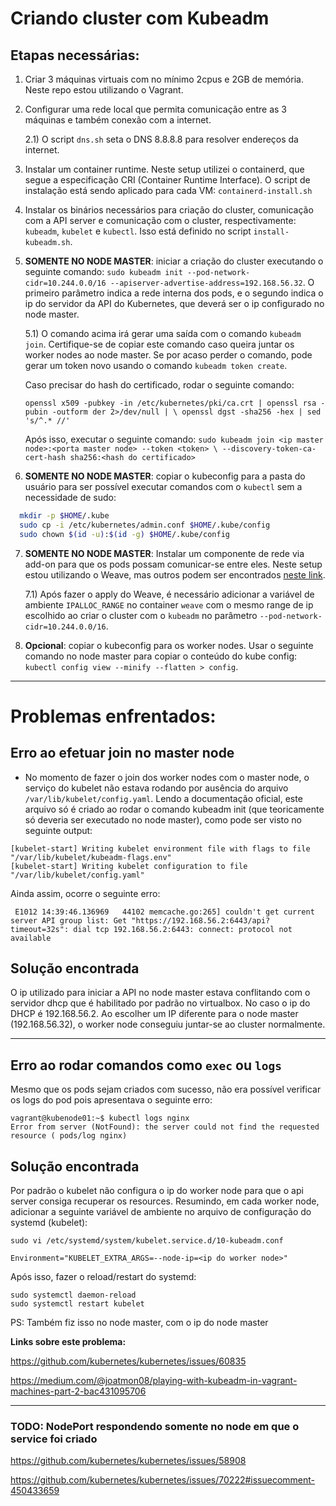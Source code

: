 # Criando cluster com Kubeadm

## Etapas necessárias:

1) Criar 3 máquinas virtuais com no mínimo 2cpus e 2GB de memória. Neste repo estou utilizando o Vagrant.
2) Configurar uma rede local que permita comunicação entre as 3 máquinas e também conexão com a internet.
    
    2.1) O script `dns.sh` seta o DNS 8.8.8.8 para resolver endereços da internet.

3) Instalar um container runtime. Neste setup utilizei o containerd, que segue a especificação CRI (Container Runtime Interface). O script de instalação está sendo aplicado para cada VM: `containerd-install.sh`

4) Instalar os binários necessários para criação do cluster, comunicação com a API server e comunicação com o cluster, respectivamente: `kubeadm`, `kubelet` e `kubectl`. Isso está definido no script `install-kubeadm.sh`.

5) **SOMENTE NO NODE MASTER**: iniciar a criação do cluster executando o seguinte comando: `sudo kubeadm init --pod-network-cidr=10.244.0.0/16 --apiserver-advertise-address=192.168.56.32`. O primeiro parâmetro indica a rede interna dos pods, e o segundo indica o ip do servidor da API do Kubernetes, que deverá ser o ip configurado no node master.

    5.1)  O comando acima irá gerar uma saída com o comando `kubeadm join`. Certifique-se de copiar este comando caso queira juntar os worker nodes ao node master. Se por acaso perder o comando, pode gerar um token novo usando o comando `kubeadm token create`.

    Caso precisar do hash do certificado, rodar o seguinte comando: 

    `openssl x509 -pubkey -in /etc/kubernetes/pki/ca.crt | openssl rsa -pubin -outform der 2>/dev/null | \
       openssl dgst -sha256 -hex | sed 's/^.* //'` 
   
   Após isso, executar o seguinte comando:
   `sudo kubeadm join <ip master node>:<porta master node> --token <token> \
        --discovery-token-ca-cert-hash sha256:<hash do certificado>`

6) **SOMENTE NO NODE MASTER**: copiar o kubeconfig para a pasta do usuário para ser possível executar comandos com o `kubectl` sem a necessidade de sudo:

```bash
  mkdir -p $HOME/.kube
  sudo cp -i /etc/kubernetes/admin.conf $HOME/.kube/config
  sudo chown $(id -u):$(id -g) $HOME/.kube/config
```
7) **SOMENTE NO NODE MASTER**: Instalar um componente de rede via add-on para que os pods possam comunicar-se entre eles. Neste setup estou utilizando o Weave, mas outros podem ser encontrados [neste link](https://kubernetes.io/docs/concepts/cluster-administration/addons/).
    
    7.1) Após fazer o apply do Weave, é necessário adicionar a variável de ambiente `IPALLOC_RANGE` no container `weave` com o mesmo range de ip escolhido ao criar o cluster com o `kubeadm` no parâmetro `--pod-network-cidr=10.244.0.0/16`.

8) **Opcional**: copiar o kubeconfig para os worker nodes. Usar o seguinte comando no node master para copiar o conteúdo do kube config: `kubectl config view --minify --flatten > config`.


---

# Problemas enfrentados:
## Erro ao efetuar join no master node
* No momento de fazer o join dos worker nodes com o master node, o serviço do kubelet não estava rodando por ausência do arquivo `/var/lib/kubelet/config.yaml`.
Lendo a documentação oficial, este arquivo só é criado ao rodar o comando kubeadm init (que teoricamente só deveria ser executado no node master), como pode ser visto no seguinte output:
```
[kubelet-start] Writing kubelet environment file with flags to file "/var/lib/kubelet/kubeadm-flags.env"
[kubelet-start] Writing kubelet configuration to file "/var/lib/kubelet/config.yaml"
```

Ainda assim, ocorre o seguinte erro: 

`
E1012 14:39:46.136969   44102 memcache.go:265] couldn't get current server API group list: Get "https://192.168.56.2:6443/api?timeout=32s": dial tcp 192.168.56.2:6443: connect: protocol not available`

## Solução encontrada
O ip utilizado para iniciar a API no node master estava conflitando com o servidor dhcp que é habilitado por padrão no virtualbox. No caso o ip do DHCP é 192.168.56.2. Ao escolher um IP diferente para o node master (192.168.56.32), o worker node conseguiu juntar-se ao cluster normalmente.

---

## Erro ao rodar comandos como `exec` ou `logs`
Mesmo que os pods sejam criados com sucesso, não era possível verificar os logs do pod pois apresentava o seguinte erro:
```
vagrant@kubenode01:~$ kubectl logs nginx
Error from server (NotFound): the server could not find the requested resource ( pods/log nginx)
```

## Solução encontrada
Por padrão o kubelet não configura o ip do worker node para que o api server consiga recuperar os resources. 
Resumindo, em cada worker node, adicionar a seguinte variável de ambiente no arquivo de configuração do systemd (kubelet):

```
sudo vi /etc/systemd/system/kubelet.service.d/10-kubeadm.conf
```

`Environment="KUBELET_EXTRA_ARGS=--node-ip=<ip do worker node>"`

Após isso, fazer o reload/restart do systemd:
```
sudo systemctl daemon-reload
sudo systemctl restart kubelet
```

PS: Também fiz isso no node master, com o ip do node master

**Links sobre este problema:**

https://github.com/kubernetes/kubernetes/issues/60835

https://medium.com/@joatmon08/playing-with-kubeadm-in-vagrant-machines-part-2-bac431095706

---

### TODO: NodePort respondendo somente no node em que o service foi criado
https://github.com/kubernetes/kubernetes/issues/58908

https://github.com/kubernetes/kubernetes/issues/70222#issuecomment-450433659
